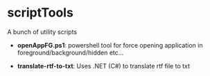 # scriptTools
A bunch of utility scripts 
* **openAppFG.ps1**: powershell tool for force opening application in foreground/background/hidden etc...

* **translate-rtf-to-txt**: Uses .NET (C#) to translate rtf file to txt